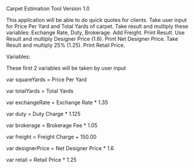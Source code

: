 Carpet Estimation Tool Version 1.0

This application will be able to do quick quotes for clients. Take user input for Price Per Yard and Total Yards of carpet. Take result and multiply these variables: Exchange Rate, Duty, Brokerage. Add Freight. Print Result. Use Result and multiply Designer Price (1.6). Print Net Designer Price. Take Result and multiply 25% (1.25). Print Retail Price.


Variables:

These first 2 variables will be taken by user input



var squareYards = Price Per Yard

var totalYards = Total Yards



var exchangeRate = Exchange Rate * 1.35

var duty = Duty Charge * 1.125

var brokerage = Brokerage Fee * 1.05

var freight = Freight Charge + 150.00

var designerPrice = Net Designer Price * 1.6

var retail = Retail Price * 1.25




